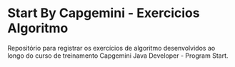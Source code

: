 # Start By Capgemini - Exercicios Algoritmo

Repositório para registrar os exercícios de algoritmo desenvolvidos ao longo do curso de treinamento Capgemini Java Developer - Program Start.
